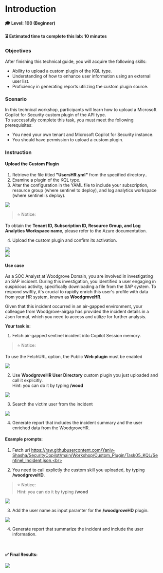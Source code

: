 # Introduction 

#### 🎓 Level: 100 (Beginner)
#### ⌛ Estimated time to complete this lab: 10 minutes

### Objectives

After finishing this technical guide, you will acquire the following skills:<br>

* Ability to upload a custom plugin of the KQL type.<br>
* Understanding of how to enhance user information using an external user list.<br>
* Proficiency in generating reports utilizing the custom plugin source.<br>

### Scenario
In this technical workshop, participants will learn how to upload a Microsoft Copilot for Security custom plugin of the API type.<br> 
To successfully complete this task, you must meet the following prerequisites:<br>

* You need your own tenant and Microsoft Copilot for Security instance.<br>
* You should have permission to upload a custom plugin.<br>



###  Instruction
    

#### Upload the Custom Plugin 


1. Retrieve the file titled **"UsersHR.yml"** from the specified directory..<br>
2. Examine a plugin of the KQL type.<br>
3. Alter the configuration in the YAML file to include your subscription, resource group (where sentinel to deploy), and log analytics workspace (where sentinel is deploy).<br>

<img src="./images/update_config.jpg"/>

<br>

> ⭐ Notice: <br>

To obtain the **Tenant ID, Subscription ID, Resource Group, and Log Analytics Workspace name**, please refer to the Azure documentation. <br>

4. Upload the custom plugin and confirm its activation.<br>


<img src="./images/upload_plugin.jpg"/>

<br>
<img src="./images/upload_plugin_wood.jpg"/>


####  Use case


As a SOC Analyst at Woodgrove Domain, you are involved in investigating an SAP incident. During this investigation, you identified a user engaging in suspicious activity, specifically downloading a file from the SAP system. To respond swiftly, it's crucial to rapidly enrich this user's profile with data from your HR system, known as **WoodgroveHR**.<br> 

Given that this incident occurred in an air-gapped environment, your colleague from Woodgrove-airgap has provided the incident details in a Json format, which you need to access and utilize for further analysis.<br> 


**Your task is:**<br>

1. Fetch air-gapped sentinel incident into Copilot Session memory. 
> ⭐ Notice: <br>

To use the FetchURL option, the Public **Web plugin** must be enabled

<img src="./images/public_web.jpg"/><br>

2. Use  **WoodgroveHR User Directory** custom plugin you just uploaded and call it explicitly. <br> 
  Hint: you can do it by typing  **/wood** <br> 

<img src="./images/call_plugin.jpg"/>

3. Search the victim user from the incident <br> 

<img src="./images/add_paramter.jpg"/>

4. Generate report that includes the incident summary and the user enriched data from the WoodgroveHR.<br> 


####   Example prompts:

1. Fetch url https://raw.githubusercontent.com/Yaniv-Shasha/SecurityCopilot/main/Workshop/Custom_Plugin/Task05_KQL/Sentinel_Incident.json.<br> 



2. You need to call  explictly the custom skill you uploaded,  by typing **/woodgroveHD**.<br> 

> ⭐ Notice: <br>
  Hint: you can do it by typing  **/wood** <br> 

<img src="./images/call_plugin.jpg"/>

3. Add the user name as input paramter for the **/woodgroveHD** plugin.<br> 

<img src="./images/add_paramter.jpg"/>

4. Generate report that summarize the incident and include the user information.

<br> 


####  ✅  Final Results:
<img src="./images/final_results.jpg"/>

